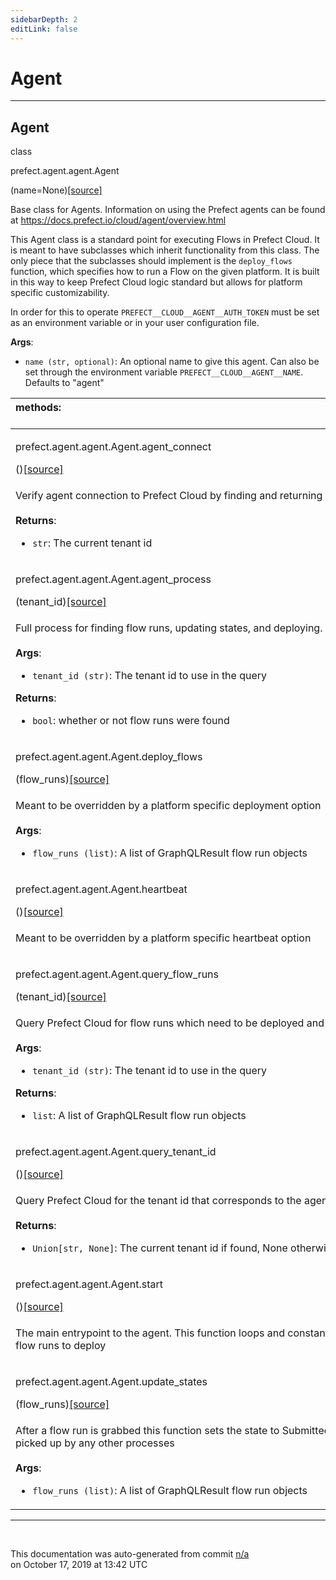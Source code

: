 ```yaml
---
sidebarDepth: 2
editLink: false
---
```

# Agent
---
 ## Agent
 <div class='class-sig' id='prefect-agent-agent-agent'><p class="prefect-sig">class </p><p class="prefect-class">prefect.agent.agent.Agent</p>(name=None)<span class="source"><a href="https://github.com/PrefectHQ/prefect/blob/master/src/prefect/agent/agent.py#L24">[source]</a></span></div>

Base class for Agents. Information on using the Prefect agents can be found at https://docs.prefect.io/cloud/agent/overview.html

This Agent class is a standard point for executing Flows in Prefect Cloud. It is meant to have subclasses which inherit functionality from this class. The only piece that the subclasses should implement is the `deploy_flows` function, which specifies how to run a Flow on the given platform. It is built in this way to keep Prefect Cloud logic standard but allows for platform specific customizability.

In order for this to operate `PREFECT__CLOUD__AGENT__AUTH_TOKEN` must be set as an environment variable or in your user configuration file.

**Args**:     <ul class="args"><li class="args">`name (str, optional)`: An optional name to give this agent. Can also be set through         the environment variable `PREFECT__CLOUD__AGENT__NAME`. Defaults to "agent"</li></ul>

|methods: &nbsp;&nbsp;&nbsp;&nbsp;&nbsp;&nbsp;&nbsp;&nbsp;&nbsp;&nbsp;&nbsp;&nbsp;&nbsp;&nbsp;&nbsp;&nbsp;&nbsp;&nbsp;&nbsp;&nbsp;&nbsp;&nbsp;&nbsp;&nbsp;&nbsp;&nbsp;&nbsp;&nbsp;&nbsp;&nbsp;&nbsp;&nbsp;&nbsp;&nbsp;&nbsp;&nbsp;&nbsp;&nbsp;&nbsp;&nbsp;&nbsp;&nbsp;&nbsp;&nbsp;&nbsp;&nbsp;&nbsp;&nbsp;&nbsp;&nbsp;&nbsp;&nbsp;&nbsp;&nbsp;&nbsp;&nbsp;&nbsp;&nbsp;&nbsp;&nbsp;&nbsp;&nbsp;&nbsp;&nbsp;&nbsp;&nbsp;&nbsp;&nbsp;&nbsp;&nbsp;&nbsp;&nbsp;&nbsp;&nbsp;&nbsp;&nbsp;&nbsp;&nbsp;&nbsp;&nbsp;&nbsp;&nbsp;&nbsp;&nbsp;&nbsp;&nbsp;&nbsp;&nbsp;&nbsp;&nbsp;&nbsp;&nbsp;&nbsp;&nbsp;&nbsp;&nbsp;&nbsp;&nbsp;&nbsp;&nbsp;&nbsp;&nbsp;&nbsp;&nbsp;&nbsp;&nbsp;&nbsp;&nbsp;&nbsp;&nbsp;&nbsp;&nbsp;&nbsp;&nbsp;&nbsp;&nbsp;&nbsp;&nbsp;&nbsp;&nbsp;&nbsp;&nbsp;&nbsp;&nbsp;&nbsp;&nbsp;&nbsp;&nbsp;&nbsp;&nbsp;&nbsp;&nbsp;&nbsp;&nbsp;&nbsp;&nbsp;&nbsp;&nbsp;&nbsp;&nbsp;&nbsp;&nbsp;&nbsp;&nbsp;&nbsp;&nbsp;&nbsp;&nbsp;&nbsp;&nbsp;|
|:----|
 | <div class='method-sig' id='prefect-agent-agent-agent-agent-connect'><p class="prefect-class">prefect.agent.agent.Agent.agent_connect</p>()<span class="source"><a href="https://github.com/PrefectHQ/prefect/blob/master/src/prefect/agent/agent.py#L108">[source]</a></span></div>
<p class="methods">Verify agent connection to Prefect Cloud by finding and returning a tenant id<br><br>**Returns**:     <ul class="args"><li class="args">`str`: The current tenant id</li></ul></p>|
 | <div class='method-sig' id='prefect-agent-agent-agent-agent-process'><p class="prefect-class">prefect.agent.agent.Agent.agent_process</p>(tenant_id)<span class="source"><a href="https://github.com/PrefectHQ/prefect/blob/master/src/prefect/agent/agent.py#L135">[source]</a></span></div>
<p class="methods">Full process for finding flow runs, updating states, and deploying.<br><br>**Args**:     <ul class="args"><li class="args">`tenant_id (str)`: The tenant id to use in the query</li></ul>**Returns**:     <ul class="args"><li class="args">`bool`: whether or not flow runs were found</li></ul></p>|
 | <div class='method-sig' id='prefect-agent-agent-agent-deploy-flows'><p class="prefect-class">prefect.agent.agent.Agent.deploy_flows</p>(flow_runs)<span class="source"><a href="https://github.com/PrefectHQ/prefect/blob/master/src/prefect/agent/agent.py#L331">[source]</a></span></div>
<p class="methods">Meant to be overridden by a platform specific deployment option<br><br>**Args**:     <ul class="args"><li class="args">`flow_runs (list)`: A list of GraphQLResult flow run objects</li></ul></p>|
 | <div class='method-sig' id='prefect-agent-agent-agent-heartbeat'><p class="prefect-class">prefect.agent.agent.Agent.heartbeat</p>()<span class="source"><a href="https://github.com/PrefectHQ/prefect/blob/master/src/prefect/agent/agent.py#L340">[source]</a></span></div>
<p class="methods">Meant to be overridden by a platform specific heartbeat option</p>|
 | <div class='method-sig' id='prefect-agent-agent-agent-query-flow-runs'><p class="prefect-class">prefect.agent.agent.Agent.query_flow_runs</p>(tenant_id)<span class="source"><a href="https://github.com/PrefectHQ/prefect/blob/master/src/prefect/agent/agent.py#L182">[source]</a></span></div>
<p class="methods">Query Prefect Cloud for flow runs which need to be deployed and executed<br><br>**Args**:     <ul class="args"><li class="args">`tenant_id (str)`: The tenant id to use in the query</li></ul>**Returns**:     <ul class="args"><li class="args">`list`: A list of GraphQLResult flow run objects</li></ul></p>|
 | <div class='method-sig' id='prefect-agent-agent-agent-query-tenant-id'><p class="prefect-class">prefect.agent.agent.Agent.query_tenant_id</p>()<span class="source"><a href="https://github.com/PrefectHQ/prefect/blob/master/src/prefect/agent/agent.py#L167">[source]</a></span></div>
<p class="methods">Query Prefect Cloud for the tenant id that corresponds to the agent's auth token<br><br>**Returns**:     <ul class="args"><li class="args">`Union[str, None]`: The current tenant id if found, None otherwise</li></ul></p>|
 | <div class='method-sig' id='prefect-agent-agent-agent-start'><p class="prefect-class">prefect.agent.agent.Agent.start</p>()<span class="source"><a href="https://github.com/PrefectHQ/prefect/blob/master/src/prefect/agent/agent.py#L83">[source]</a></span></div>
<p class="methods">The main entrypoint to the agent. This function loops and constantly polls for new flow runs to deploy</p>|
 | <div class='method-sig' id='prefect-agent-agent-agent-update-states'><p class="prefect-class">prefect.agent.agent.Agent.update_states</p>(flow_runs)<span class="source"><a href="https://github.com/PrefectHQ/prefect/blob/master/src/prefect/agent/agent.py#L259">[source]</a></span></div>
<p class="methods">After a flow run is grabbed this function sets the state to Submitted so it won't be picked up by any other processes<br><br>**Args**:     <ul class="args"><li class="args">`flow_runs (list)`: A list of GraphQLResult flow run objects</li></ul></p>|

---
<br>


<p class="auto-gen">This documentation was auto-generated from commit <a href='https://github.com/PrefectHQ/prefect/commit/n/a'>n/a</a> </br>on October 17, 2019 at 13:42 UTC</p>